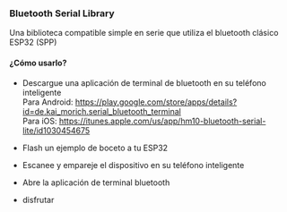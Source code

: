 ﻿### Bluetooth Serial Library

Una biblioteca compatible simple en serie que utiliza el bluetooth clásico ESP32 (SPP)



#### ¿Cómo usarlo?

- Descargue una aplicación de terminal de bluetooth en su teléfono inteligente <br>
Para Android: https://play.google.com/store/apps/details?id=de.kai_morich.serial_bluetooth_terminal <br>
Para iOS: https://itunes.apple.com/us/app/hm10-bluetooth-serial-lite/id1030454675

- Flash un ejemplo de boceto a tu ESP32

- Escanee y empareje el dispositivo en su teléfono inteligente

- Abre la aplicación de terminal bluetooth

- disfrutar